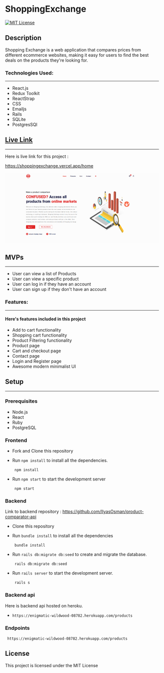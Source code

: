 # ShoppingExchange
[![MIT License](https://img.shields.io/badge/license-MIT-blue.svg?style=for-the-badge)](https://github.com/IlyasOsman/)

## Description
Shopping Exchange is a web application that compares prices from different ecommerce websites, making it easy for users to find the best deals on the products they're looking for.

### Technologies Used:

---

 - React.js
 - Redux Toolkit
 - ReactStrap
 - CSS
 - Emailjs
 - Rails
 - SQLite
 - PostgresSQl

## [Live Link](https://shoppingexchange.vercel.app/home)

---
Here is live link for this project : 

https://shoppingexchange.vercel.app/home

 ![landing](./landing_page.png)



## MVPs

---

 - User can view a list of Products
 - User can view a specific product
 - User can log in if they have an account
 - User can sign up if they don't have an account

### Features:

---

#### Here's features included in this project

- Add to cart functionality
- Shopping cart functionality
- Product Filtering functionality
- Product page
- Cart and checkout page
- Contact page
- Login and Register page
- Awesome modern minimalist UI

## Setup
---

### Prerequisites

 - Node.js
 - React
 - Ruby
 - PostgreSQL

### Frontend

 - Fork and Clone this repository
 - Run `npm install` to install all the dependencies. <br />

        npm install

 - Run `npm start` to start the development server <br />

        npm start

### Backend
Link to backend repository : https://github.com/IlyasOsman/product-comparator-api
 - Clone this repository
 - Run `bundle install` to install all the dependencies <br />

        bundle install

 - Run `rails db:migrate db:seed` to create and migrate the database. <br />

        rails db:migrate db:seed

 - Run `rails server` to start the development server. <br />

        rails s

### Backend api 
Here is backend api hosted on heroku.

   - ```https://enigmatic-wildwood-08782.herokuapp.com/products```

### Endpoints
     https://enigmatic-wildwood-08782.herokuapp.com/products
     
## License

This project is licensed under the MIT License 

